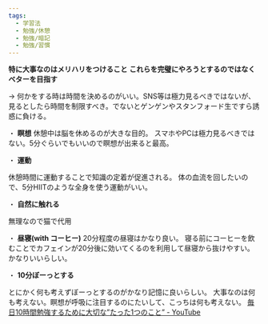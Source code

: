 ```yaml
---
tags:
  - 学習法
  - 勉強/休憩
  - 勉強/暗記
  - 勉強/習慣
---
```


**特に大事なのはメリハリをつけること**
**これらを完璧にやろうとするのではなくベターを目指す**

-> 何かをする時は時間を決めるのがいい。SNS等は極力見るべきではないが、見るとしたら時間を制限すべき。でないとゲンゲンやスタンフォード生ですら誘惑に負ける。

・ **瞑想**
休憩中は脳を休めるのが大きな目的。
スマホやPCは極力見るべきではない。5分ぐらいでもいいので瞑想が出来ると最高。

・ **運動**

休憩時間に運動することで知識の定着が促進される。
体の血流を回したいので、5分HIITのような全身を使う運動がいい。

・ **自然に触れる**

無理なので猫で代用

・ **昼寝(with コーヒー)**
20分程度の昼寝はかなり良い。
寝る前にコーヒーを飲むことでカフェインが20分後に効いてくるのを利用して昼寝から抜けやすい。かなりいいらしい。

・ **10分ぼーっとする**

とにかく何も考えずぼーっとするのがかなり記憶に良いらしい。
大事なのは何も考えない。瞑想が呼吸に注目するのにたいして、こっちは何も考えない。
[毎日10時間勉強するために大切な”たった1つのこと” - YouTube](https://www.youtube.com/watch?v=VMnn4MGF7-Q)